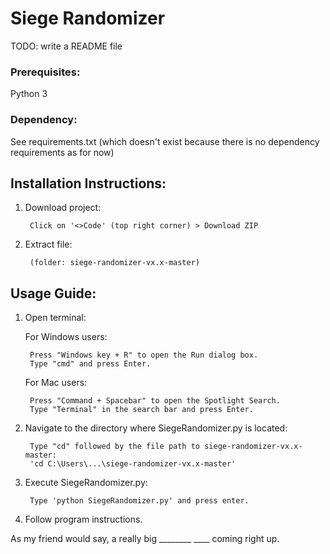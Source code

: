 # Siege Randomizer

TODO: write a README file

### Prerequisites: 
Python 3

### Dependency: 
See requirements.txt 
(which doesn't exist because there is no dependency requirements as for now)

## Installation Instructions:
1. Download project:

		Click on '<>Code' (top right corner) > Download ZIP

2. Extract file:

		(folder: siege-randomizer-vx.x-master)

## Usage Guide: 
1. Open terminal: 
	
	For Windows users: 

		Press "Windows key + R" to open the Run dialog box.
		Type "cmd" and press Enter.
	
	For Mac users: 

		Press "Command + Spacebar" to open the Spotlight Search. 
		Type "Terminal" in the search bar and press Enter. 

2. Navigate to the directory where SiegeRandomizer.py is located:
	
		Type "cd" followed by the file path to siege-randomizer-vx.x-master: 
		'cd C:\Users\...\siege-randomizer-vx.x-master'

3. Execute SiegeRandomizer.py:
	
		Type 'python SiegeRandomizer.py' and press enter.

4. Follow program instructions.



As my friend would say, a really big ________ ____ coming right up.

